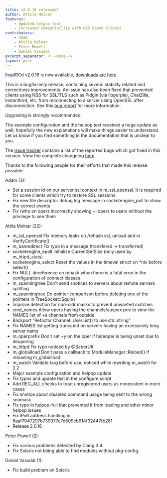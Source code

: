 ```yaml
---
title: v2.0.16 released!
author: Attila Molnar
features:
    - Updated helpop text
    - Increased compatibility with NSS based clients
contributors:
    - Adam 
    - Attila Molnar
    - Peter Powell
    - Daniel Vassdal
excerpt_separator: <!--more-->
layout: post
---
```


InspIRCd v2.0.16 is now available, [downloads are here](https://github.com/inspircd/inspircd/releases).


This is a bugfix-only release, containing several stability related and correctness improvements.
An issue has also been fixed that prevented clients using NSS for SSL/TLS such as Pidgin (via libpurple), ChatZilla, Instantbird, etc. from reconnecting to a server using OpenSSL after disconnection.
See this [bug report](https://bugzilla.mozilla.org/show_bug.cgi?id=858394) for more information.

<!--more-->

Upgrading is strongly recommended.


The example configuration and the helpop text received a huge update as well, hopefully the new explanations will make things easier to understand.
Let us know if you find something in the documentation that is unclear to you.


The [issue tracker](https://github.com/inspircd/inspircd/issues?milestone=13&state=closed) contains a list of the reported bugs which got fixed in this version.
View the complete changelog [here](https://github.com/inspircd/inspircd/compare/v2.0.15...v2.0.16).


Thanks to the following people for their efforts that made this release possible:


Adam (3):

  - Set a session id on our server ssl context in m_ssl_openssl. It is required for some clients which try to restore SSL sessions.
  - Fix new file descriptor debug log message in socketengine_poll to show the correct events
  - Fix /who on opers incorrectly showing +i opers to users without the privilege to see them

Attila Molnar (22):

  - m_ssl_openssl Fix memory leaks on /rehash ssl, unload and in VerifyCertificate()
  - m_banredirect Fix typo in a message (transfered -&gt; transferred)
  - socketengine_epoll Initialize CurrentSetSize (only used by m_httpd_stats)
  - socketengine_select Reset the values in the timeval struct on *nix before select()
  - Fix NULL dereference on rehash when there is a fatal error in the configuration of connect classes
  - m_spanningtree Don't send snotices to servers about remote servers splitting
  - m_spanningtree Do pointer comparison before deleting one of the pointers in TreeSocket::Squit()
  - Improve detection for non-cidr masks to prevent unwanted matches
  - cmd_names Allow opers having the channels/auspex priv to view the NAMES list of +s channels from outside
  - Backport "Refactor Channel::UserList() to use std::string"
  - Fix NAMES list getting truncated on servers having an excessively long server name
  - m_operprefix Don't set +y on the oper if hideoper is being unset due to deopering
  - m_httpd Fix typo noticed by @SaberUK
  - m_globalload Don't pass a callback to ModuleManager::Reload() if reloading m_globalload
  - m_watch Validate targ before use, noticed while rewriting m_watch for 2.2
  - Major example configuration and helpop update
  - Fix typos and update text in the configure script
  - Add REG_ALL checks to treat unregistered users as nonexistent in more cases
  - Fix snotice about disabled command usage being sent to the wrong snomask
  - Fix typo in helpop-full that prevented it from loading and other minor helpop issues
  - Fix IPv6 address handling in 6aaf7047297b739377e7d509cb914f32447fb281
  - Release 2.0.16

Peter Powell (2):

  - Fix various problems detected by Clang 3.4.
  - Fix Solaris not being able to find modules without pkg-config.

Daniel Vassdal (1):

  - Fix build problem on Solaris
